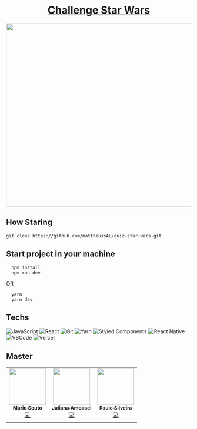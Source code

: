 <h1 align="center">
  <a href="https://github.com/mattheussAL">Challenge Star Wars</a>
</h1>


<img src="https://github.com/mattheussAL/quiz-star-wars/blob/main/.github/home.PNG" width="1000" height="500">

## How Staring

<div>
  
  ```
  git clone https://github.com/mattheussAL/quiz-star-wars.git
  ```

  ## Start project in your machine
  ``` 
    npm install
    npm run dev
  ```
  OR
  ``` 
    yarn 
    yarn dev
  ```
</div>

## Techs

  ![JavaScript](https://img.shields.io/badge/-JavaScript-F7B93E?style=flat-square&logo=javascript&logoColor=white)
  ![React](https://img.shields.io/badge/-React.js-45b8d8?style=flat-square&logo=react&logoColor=white)
  ![Git](https://img.shields.io/badge/-Git-F05032?style=flat-square&logo=git&logoColor=white)
  ![Yarn](https://img.shields.io/badge/-Yarn-2C8EBB?style=flat-square&logo=yarn&logoColor=white)
  ![Styled Components](https://img.shields.io/badge/-Styled_Components-db7092?style=flat-square&logo=styled-components&logoColor=white)
  ![React Native](https://img.shields.io/badge/-React%20Native-45b8d8?style=flat-square&logo=react&logoColor=white)
  ![VSCode](https://img.shields.io/badge/-VSCode-0085D1?style=flat-square&logo=visual-studio-code&logoColor=white)
  ![Vercel](https://img.shields.io/badge/-Vercel-000000?style=flat-square&logo=vercel&logoColor=white)

## Master

<table>
  <tr>
    <td align="center"><a href="http://youtube.com/c/DevSoutinho"><img src="https://avatars.githubusercontent.com/u/13791385?v=4?s=100" width="100px;" alt=""/><br /><sub><b>Mario Souto</b></sub></a><br /><a href="https://github.com/alura-challenges/aluraquiz-base/commits?author=omariosouto" title="Code">💻</a></td>
    <td align="center"><a href="http://www.alura.com.br"><img src="https://avatars.githubusercontent.com/u/32266030?v=4?s=100" width="100px;" alt=""/><br /><sub><b>Juliana Amoasei</b></sub></a><br /><a href="https://github.com/alura-challenges/aluraquiz-base/commits?author=JulianaAmoasei" title="Code">💻</a></td>
    <td align="center"><a href="https://www.alura.com.br/"><img src="https://avatars.githubusercontent.com/u/71636?v=4?s=100" width="100px;" alt=""/><br /><sub><b>Paulo Silveira</b></sub></a><br /><a href="https://github.com/alura-challenges/aluraquiz-base/commits?author=peas" title="Code">💻</a></td>

</table>
